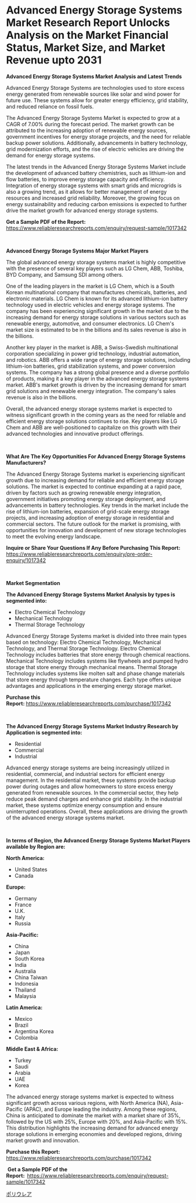 <p><h1>Advanced Energy Storage Systems Market Research Report Unlocks Analysis on the Market Financial Status, Market Size, and Market Revenue upto 2031</h1></p><p><strong>Advanced Energy Storage Systems Market Analysis and Latest Trends</strong></p>
<p><p>Advanced Energy Storage Systems are technologies used to store excess energy generated from renewable sources like solar and wind power for future use. These systems allow for greater energy efficiency, grid stability, and reduced reliance on fossil fuels.</p><p>The Advanced Energy Storage Systems Market is expected to grow at a CAGR of 7.00% during the forecast period. The market growth can be attributed to the increasing adoption of renewable energy sources, government incentives for energy storage projects, and the need for reliable backup power solutions. Additionally, advancements in battery technology, grid modernization efforts, and the rise of electric vehicles are driving the demand for energy storage systems.</p><p>The latest trends in the Advanced Energy Storage Systems Market include the development of advanced battery chemistries, such as lithium-ion and flow batteries, to improve energy storage capacity and efficiency. Integration of energy storage systems with smart grids and microgrids is also a growing trend, as it allows for better management of energy resources and increased grid reliability. Moreover, the growing focus on energy sustainability and reducing carbon emissions is expected to further drive the market growth for advanced energy storage systems.</p></p>
<p><strong>Get a Sample PDF of the Report:&nbsp;</strong> <a href="https://www.reliableresearchreports.com/enquiry/request-sample/1017342">https://www.reliableresearchreports.com/enquiry/request-sample/1017342</a></p>
<p>&nbsp;</p>
<p><strong>Advanced Energy Storage Systems Major Market Players</strong></p>
<p><p>The global advanced energy storage systems market is highly competitive with the presence of several key players such as LG Chem, ABB, Toshiba, BYD Company, and Samsung SDI among others. </p><p>One of the leading players in the market is LG Chem, which is a South Korean multinational company that manufactures chemicals, batteries, and electronic materials. LG Chem is known for its advanced lithium-ion battery technology used in electric vehicles and energy storage systems. The company has been experiencing significant growth in the market due to the increasing demand for energy storage solutions in various sectors such as renewable energy, automotive, and consumer electronics. LG Chem's market size is estimated to be in the billions and its sales revenue is also in the billions.</p><p>Another key player in the market is ABB, a Swiss-Swedish multinational corporation specializing in power grid technology, industrial automation, and robotics. ABB offers a wide range of energy storage solutions, including lithium-ion batteries, grid stabilization systems, and power conversion systems. The company has a strong global presence and a diverse portfolio of products, making it a key player in the advanced energy storage systems market. ABB's market growth is driven by the increasing demand for smart grid solutions and renewable energy integration. The company's sales revenue is also in the billions.</p><p>Overall, the advanced energy storage systems market is expected to witness significant growth in the coming years as the need for reliable and efficient energy storage solutions continues to rise. Key players like LG Chem and ABB are well-positioned to capitalize on this growth with their advanced technologies and innovative product offerings.</p></p>
<p>&nbsp;</p>
<p><strong>What Are The Key Opportunities For Advanced Energy Storage Systems Manufacturers?</strong></p>
<p><p>The Advanced Energy Storage Systems market is experiencing significant growth due to increasing demand for reliable and efficient energy storage solutions. The market is expected to continue expanding at a rapid pace, driven by factors such as growing renewable energy integration, government initiatives promoting energy storage deployment, and advancements in battery technologies. Key trends in the market include the rise of lithium-ion batteries, expansion of grid-scale energy storage projects, and increasing adoption of energy storage in residential and commercial sectors. The future outlook for the market is promising, with opportunities for innovation and development of new storage technologies to meet the evolving energy landscape.</p></p>
<p><strong>Inquire or Share Your Questions If Any Before Purchasing This Report:</strong> <a href="https://www.reliableresearchreports.com/enquiry/pre-order-enquiry/1017342">https://www.reliableresearchreports.com/enquiry/pre-order-enquiry/1017342</a></p>
<p>&nbsp;</p>
<p><strong>Market Segmentation</strong></p>
<p><strong>The Advanced Energy Storage Systems Market Analysis by types is segmented into:</strong></p>
<p><ul><li>Electro Chemical Technology</li><li>Mechanical Technology</li><li>Thermal Storage Technology</li></ul></p>
<p><p>Advanced Energy Storage Systems market is divided into three main types based on technology: Electro Chemical Technology, Mechanical Technology, and Thermal Storage Technology. Electro Chemical Technology includes batteries that store energy through chemical reactions. Mechanical Technology includes systems like flywheels and pumped hydro storage that store energy through mechanical means. Thermal Storage Technology includes systems like molten salt and phase change materials that store energy through temperature changes. Each type offers unique advantages and applications in the emerging energy storage market.</p></p>
<p><strong>Purchase this Report:&nbsp;</strong><a href="https://www.reliableresearchreports.com/purchase/1017342">https://www.reliableresearchreports.com/purchase/1017342</a></p>
<p>&nbsp;</p>
<p><strong>The Advanced Energy Storage Systems Market Industry Research by Application is segmented into:</strong></p>
<p><ul><li>Residential</li><li>Commercial</li><li>Industrial</li></ul></p>
<p><p>Advanced energy storage systems are being increasingly utilized in residential, commercial, and industrial sectors for efficient energy management. In the residential market, these systems provide backup power during outages and allow homeowners to store excess energy generated from renewable sources. In the commercial sector, they help reduce peak demand charges and enhance grid stability. In the industrial market, these systems optimize energy consumption and ensure uninterrupted operations. Overall, these applications are driving the growth of the advanced energy storage systems market.</p></p>
<p>&nbsp;</p>
<p><strong>In terms of Region, the Advanced Energy Storage Systems Market Players available by Region are:</strong></p>
<p>
    <p> <strong> North America: </strong>
        <ul>
            <li>United States</li>
            <li>Canada</li>
        </ul>
        </p> 
    <p> <strong> Europe: </strong>
        <ul>
            <li>Germany</li>
            <li>France</li>
            <li>U.K.</li>
            <li>Italy</li>
            <li>Russia</li>
        </ul>
        </p> 
    <p> <strong> Asia-Pacific: </strong>
        <ul>
            <li>China</li>
            <li>Japan</li>
            <li>South Korea</li>
            <li>India</li>
            <li>Australia</li>
            <li>China Taiwan</li>
            <li>Indonesia</li>
            <li>Thailand</li>
            <li>Malaysia</li>
        </ul>
        </p> 
    <p> <strong> Latin America: </strong>
        <ul>
            <li>Mexico</li>
            <li>Brazil</li>
            <li>Argentina Korea</li>
            <li>Colombia</li>
        </ul>
        </p> 
    <p> <strong> Middle East & Africa: </strong>
        <ul>
            <li>Turkey</li>
            <li>Saudi</li>
            <li>Arabia</li>
            <li>UAE</li>
            <li>Korea</li>
        </ul>
    </p>
    </p>
<p><p>The advanced energy storage systems market is expected to witness significant growth across various regions, with North America (NA), Asia-Pacific (APAC), and Europe leading the industry. Among these regions, China is anticipated to dominate the market with a market share of 35%, followed by the US with 25%, Europe with 20%, and Asia-Pacific with 15%. This distribution highlights the increasing demand for advanced energy storage solutions in emerging economies and developed regions, driving market growth and innovation.</p></p>
<p><strong>Purchase this Report: </strong><a href="https://www.reliableresearchreports.com/purchase/1017342">https://www.reliableresearchreports.com/purchase/1017342</a></p>
<p>&nbsp;<strong>Get a Sample PDF of the Report:&nbsp;&nbsp;</strong><a href="https://www.reliableresearchreports.com/enquiry/request-sample/1017342">https://www.reliableresearchreports.com/enquiry/request-sample/1017342</a></p>
<p><strong></strong></p>
<p><p><a href="https://github.com/ppmazlotr77499/Market-Research-Report-List-1/blob/main/707527215953.md">ポリウレア</a></p></p>